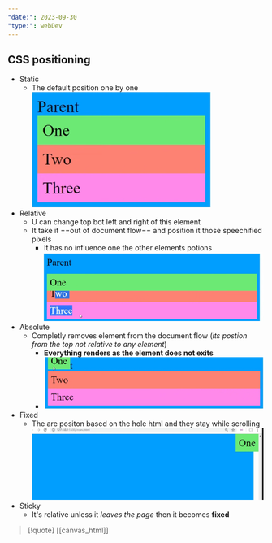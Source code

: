 ```yaml
---
"date:": 2023-09-30
"type:": webDev
---
```

## CSS positioning 
- Static
	- The default position one by one 
	![StaticCssPosition_visual.png](/static/StaticCssPosition_visual.png)
- Relative 
	- U can change top bot left and right of this element 
	- It take it ==out of document flow== and position it those speechified pixels 
		- It has no influence one the other elements potions 
	![RelativePostiosnExample_visual.png](/static/RelativePostiosnExample_visual.png)
- Absolute 
	- Completly removes element from the document flow (*its postion from the top not relative to any element*)
		- **Everything renders as the element does not exits**
		- ![AbsolutePostionExmple_visual.png](/static/AbsolutePostionExmple_visual.png)
- Fixed 
	- The are positon based on the hole html and they stay while scrolling 
		![FixedPositonExample_visual.png](/static/FixedPositonExample_visual.png)
- Sticky 
	- It's relative unless it *leaves the page* then it becomes **fixed**
 
>[!quote] [[canvas_html]]